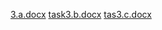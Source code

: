 [3.a.docx](https://github.com/SayedSharmila786/cloud-computing/files/12109746/3.a.docx)
[task3.b.docx](https://github.com/SayedSharmila786/cloud-computing/files/12109748/task3.b.docx)
[tas3.c.docx](https://github.com/SayedSharmila786/cloud-computing/files/12109749/tas3.c.docx)
